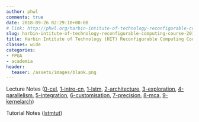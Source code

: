 ```yaml
---
author: phwl
comments: true
date: 2018-09-26 02:29:10+00:00
# link: http://phwl.org/harbin-intitute-of-technology-reconfigurable-computing-course-2018/
slug: harbin-intitute-of-technology-reconfigurable-computing-course-2018
title: Harbin Intitute of Technology (HIT) Reconfigurable Computing Course 2018
classes: wide
categories:
- FPGA
- academia
header:
  teaser: /assets/images/blank.png
---
```


Lecture Notes ([0-cel](/assets/images/2018/09/0-cel.pdf), [1-intro-cn](/assets/images/2018/09/1-intro-cn.pdf), [1-lstm](/assets/images/2018/09/1-lstm.pdf), [2-architecture](/assets/images/2018/09/2-architecture.pdf), [3-exploration](/assets/images/2018/09/3-exploration.pdf), [4-parallelism](/assets/images/2018/09/4-parallelism.pdf), [5-integration](/assets/images/2018/09/5-integration.pdf), [6-customisation](/assets/images/2018/09/6-customisation.pdf), [7-precision](/assets/images/2018/09/7-precision.pdf), [8-mca](/assets/images/2018/09/8-mca.pdf), [9-kernelarch](/assets/images/2018/09/9-kernelarch.pdf))


Tutorial Notes ([lstmtut](https://github.com/phwl/hlslstm/blob/master/lstmtut.pdf))
